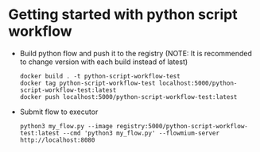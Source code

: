 # Getting started with python script workflow

-   Build python flow and push it to the registry (NOTE: It is recommended to change version with each build instead of latest)

    ```
    docker build . -t python-script-workflow-test
    docker tag python-script-workflow-test localhost:5000/python-script-workflow-test:latest
    docker push localhost:5000/python-script-workflow-test:latest
    ```

-   Submit flow to executor

    ```
    python3 my_flow.py --image registry:5000/python-script-workflow-test:latest --cmd 'python3 my_flow.py' --flowmium-server http://localhost:8080
    ```
